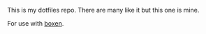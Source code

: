 This is my dotfiles repo. There are many like it but this one is mine.

For use with [boxen](https://github.com/boxen/boxen).
